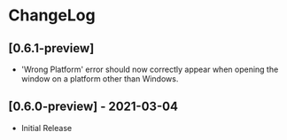 # ChangeLog

## [0.6.1-preview]

* 'Wrong Platform' error should now correctly appear when opening the window on a platform other than Windows.

## [0.6.0-preview] - 2021-03-04
* Initial Release